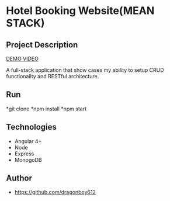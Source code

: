 ﻿# Hotel Booking Website(MEAN STACK)



## Project Description

[DEMO VIDEO](https://www.dropbox.com/s/m8vpty09040gwrw/Untitled.mov?dl=0)

A full-stack application that show cases my ability to setup CRUD functionailty and RESTful architecture.  
## Run
*git clone 
*npm install
*npm start

## Technologies
* Angular 4+
* Node
* Express
* MonogoDB
## Author
* https://github.com/dragonboy612


